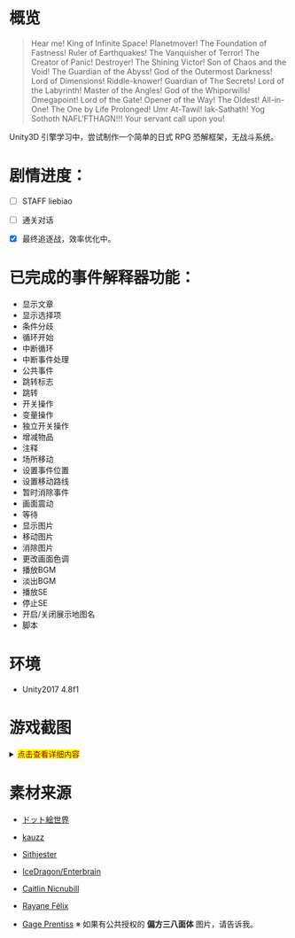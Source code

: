 # 概览

> Hear me! King of Infinite Space! Planetmover! The Foundation of Fastness! Ruler of Earthquakes! The Vanquisher of Terror! The Creator of Panic! Destroyer! The Shining Victor! Son of Chaos and the Void! The Guardian of the Abyss! God of the Outermost Darkness! Lord of Dimensions! Riddle-knower! Guardian of The Secrets! Lord of the Labyrinth! Master of the Angles! God of the Whiporwills! Omegapoint! Lord of the Gate! Opener of the Way! The Oldest! All-in-One! The One by Life Prolonged! Umr At-Tawil! Iak-Sathath! Yog Sothoth NAFL'FTHAGN!!! Your servant call upon you!

Unity3D 引擎学习中，尝试制作一个简单的日式 RPG 恐解框架，无战斗系统。

# 剧情进度：

- [ ] STAFF liebiao

- [ ] 通关对话

- [x] 最终追逐战，效率优化中。

# 已完成的事件解释器功能：

- 显示文章
- 显示选择项
- 条件分歧
- 循环开始
- 中断循环
- 中断事件处理
- 公共事件
- 跳转标志
- 跳转
- 开关操作
- 变量操作
- 独立开关操作
- 增减物品
- 注释
- 场所移动
- 设置事件位置
- 设置移动路线
- 暂时消除事件
- 画面震动
- 等待
- 显示图片
- 移动图片
- 消除图片
- 更改画面色调
- 播放BGM
- 淡出BGM
- 播放SE
- 停止SE
- 开启/关闭展示地图名
- 脚本

# 环境

- Unity2017 4.8f1

# 游戏截图

<details>
<summary><mark><font color=darkred>点击查看详细内容</font></mark></summary>

![截图](./doc/img/1.png)

![截图](./doc/img/2.png)

![截图](./doc/img/3.png)

![截图](./doc/img/4.png)

![截图](./doc/img/5.png)

![截图](./doc/img/6.png)

</details>

# 素材来源

- [ドット絵世界](http://yms.main.jp/dotartworld/index.html)

- [kauzz](https://kauzzresources.wordpress.com/)

- [Sithjester](http://untamed.wild-refuge.net/rmxpresources.php)

- [IceDragon/Enterbrain](http://forums.rpgmakerweb.com/index.php?/user/36-icedragon/)

- [Caitlin Nicnubill](http://nicnubill.deviantart.com/)

- [Rayane Félix](https://opengameart.org/content/rpg-terrains)

- [Gage Prentiss](http://www.hplhs.org/images/dart/hod/prentisstrap.jpg) ※ 如果有公共授权的 **偏方三八面体** 图片，请告诉我。
